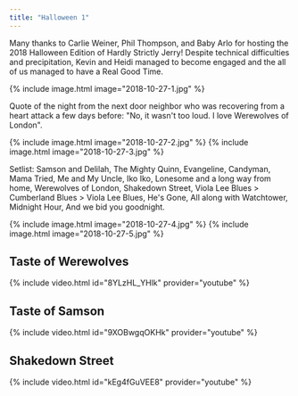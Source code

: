 ```yaml
---
title: "Halloween 1"
---
```


Many thanks to Carlie Weiner, Phil Thompson, and Baby Arlo for hosting the 2018 Halloween Edition of Hardly Strictly Jerry! Despite technical difficulties and precipitation, Kevin and Heidi managed to become engaged and the all of us managed to have a Real Good Time.

{% include image.html image="2018-10-27-1.jpg" %}

Quote of the night from the next door neighbor who was recovering from a heart attack a few days before: "No, it wasn't too loud. I love Werewolves of London".

{% include image.html image="2018-10-27-2.jpg" %}
{% include image.html image="2018-10-27-3.jpg" %}


Setlist: Samson and Delilah, The Mighty Quinn, Evangeline, Candyman, Mama Tried, Me and My Uncle, Iko Iko, Lonesome and a long way from home, Werewolves of London, Shakedown Street, Viola Lee Blues > Cumberland Blues > Viola Lee Blues, He's Gone, All along with Watchtower, Midnight Hour, And we bid you goodnight.

{% include image.html image="2018-10-27-4.jpg" %}
{% include image.html image="2018-10-27-5.jpg" %}

## Taste of Werewolves

{% include video.html id="8YLzHL_YHlk" provider="youtube" %}

## Taste of Samson

{% include video.html id="9XOBwgqOKHk" provider="youtube" %}

## Shakedown Street

{% include video.html id="kEg4fGuVEE8" provider="youtube" %}
